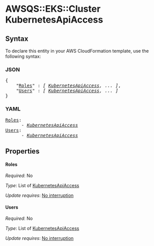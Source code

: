 # AWSQS::EKS::Cluster KubernetesApiAccess

## Syntax

To declare this entity in your AWS CloudFormation template, use the following syntax:

### JSON

<pre>
{
    "<a href="#roles" title="Roles">Roles</a>" : <i>[ <a href="kubernetesapiaccess.md">KubernetesApiAccess</a>, ... ]</i>,
    "<a href="#users" title="Users">Users</a>" : <i>[ <a href="kubernetesapiaccess.md">KubernetesApiAccess</a>, ... ]</i>
}
</pre>

### YAML

<pre>
<a href="#roles" title="Roles">Roles</a>: <i>
      - <a href="kubernetesapiaccess.md">KubernetesApiAccess</a></i>
<a href="#users" title="Users">Users</a>: <i>
      - <a href="kubernetesapiaccess.md">KubernetesApiAccess</a></i>
</pre>

## Properties

#### Roles

_Required_: No

_Type_: List of <a href="kubernetesapiaccess.md">KubernetesApiAccess</a>

_Update requires_: [No interruption](https://docs.aws.amazon.com/AWSCloudFormation/latest/UserGuide/using-cfn-updating-stacks-update-behaviors.html#update-no-interrupt)

#### Users

_Required_: No

_Type_: List of <a href="kubernetesapiaccess.md">KubernetesApiAccess</a>

_Update requires_: [No interruption](https://docs.aws.amazon.com/AWSCloudFormation/latest/UserGuide/using-cfn-updating-stacks-update-behaviors.html#update-no-interrupt)

